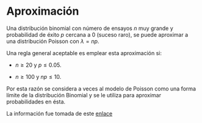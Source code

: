 Aproximación
=======================
Una distribución binomial con número de ensayos $n$ muy grande y probabilidad de éxito $p$ cercana a 0 (suceso raro), se puede aproximar a una distribución Poisson con $\lambda=np$.

Una regla general aceptable es emplear esta aproximación si:

- $n \geq 20$ y $p \leq 0.05$.

- $n \geq 100$ y  $np \leq 10$. 

Por esta razón se considera a veces al modelo de Poisson como una forma límite de la distribución Binomial y se le utiliza para aproximar probabilidades en ésta.

La información fue tomada de este [enlace](http://www.itchihuahua.edu.mx/academic/industrial/sabaticorita/_private/06Aprox%20Poisson%20Binomial.htm) 